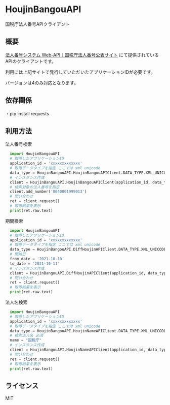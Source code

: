# HoujinBangouAPI
国税庁法人番号APIクライアント

## 概要
[法人番号システム Web-API｜国税庁法人番号公表サイト](https://www.houjin-bangou.nta.go.jp/webapi/)
にて提供されているAPIのクライアントです。

利用には上記サイトで発行していただいたアプリケーションIDが必要です。

バージョンは4のみ対応となります。

## 依存関係
・pip install requests

## 利用方法
法人番号検索
```python
  import HoujinBangouAPI
  # 取得したアプリケーションID
  application_id = 'xxxxxxxxxxxxx' 
  # 取得データタイプを指定 ここでは xml unicode
  data_type = HoujinBangouAPI.HoujinBangouAPIClient.DATA_TYPE.XML_UNICODE
  # インスタンス作成
  client = HoujinBangouAPI.HoujinBangouAPIClient(application_id, data_type)
  # 検索対象の法人番号を指定
  client.add_number('8040001999013') 
  # 問い合わせ
  ret = client.request()
  # 取得結果を表示
  print(ret.raw.text)
```

期間検索
```python
  import HoujinBangouAPI
  # 取得したアプリケーションID
  application_id = 'xxxxxxxxxxxxx' 
  # 取得データタイプを指定 ここでは xml unicode
  data_type = HoujinBangouAPI.DiffHoujinAPIClient.DATA_TYPE.XML_UNICODE
  # 開始日
  from_date = '2021-10-10'
  to_date = '2021-10-11'
  # インスタンス作成
  client = HoujinBangouAPI.DiffHoujinAPIClient(application_id, data_type, from_date, to_date)
  # 問い合わせ
  ret = client.request()
  # 取得結果を表示
  print(ret.raw.text)
```

法人名検索
```python
  import HoujinBangouAPI
  # 取得したアプリケーションID
  application_id = 'xxxxxxxxxxxxx' 
  # 取得データタイプを指定 ここでは xml unicode
  data_type = HoujinBangouAPI.HoujinNameAPIClient.DATA_TYPE.XML_UNICODE
  # 検索法人名 必須
  name = "国税庁"
  # インスタンス作成
  client = HoujinBangouAPI.HoujinNameAPIClient(application_id, data_type, name)
  # 問い合わせ
  ret = client.request()
  # 取得結果を表示
  print(ret.raw.text)
```

## ライセンス
MIT
